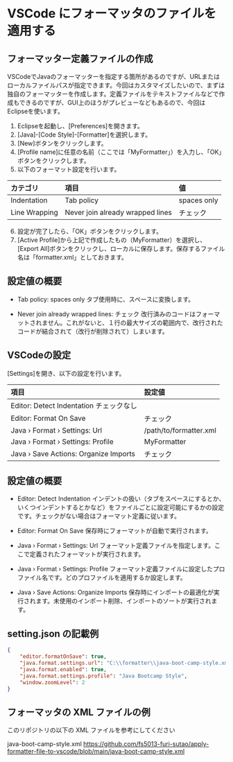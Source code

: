 # VSCode にフォーマッタのファイルを適用する

## フォーマッター定義ファイルの作成

VSCodeでJavaのフォーマッターを指定する箇所があるのですが、URLまたはローカルファイルパスが指定できます。今回はカスタマイズしたいので、まずは独自のフォーマッターを作成します。定義ファイルをテキストファイルなどで作成もできるのですが、GUI上のほうがプレビューなどもあるので、今回はEclipseを使います。

1. Eclipseを起動し、[Preferences]を開きます。
2. [Java]-[Code Style]-[Formatter]を選択します。
3. [New]ボタンをクリックします。
4. [Profile name]に任意の名前（ここでは「MyFormatter」）を入力し、「OK」ボタンをクリックします。
5. 以下のフォーマット設定を行います。　　

|カテゴリ	|項目	|値 |
|:-- |:-- |:-- |
|Indentation	|Tab policy	|spaces only |
|Line Wrapping	|Never join already wrapped lines	|チェック |

6. 設定が完了したら、「OK」ボタンをクリックします。
7. [Active Profile]から上記で作成したもの（MyFormatter）を選択し、[Export All]ボタンをクリックし、ローカルに保存します。保存するファイル名は「formatter.xml」としておきます。

## 設定値の概要

- Tab policy: spaces only
タブ使用時に、スペースに変換します。

- Never join already wrapped lines: チェック
改行済みのコードはフォーマットされません。これがないと、１行の最大サイズの範囲内で、改行されたコードが結合されて（改行が削除されて）しまいます。

## VSCodeの設定

[Settings]を開き、以下の設定を行います。

|項目	|設定値 |
|:-- |:-- |
|Editor: Detect Indentation	チェックなし |
|Editor: Format On Save	|チェック |
|Java › Format › Settings: Url	|/path/to/formatter.xml |
|Java › Format › Settings: Profile	|MyFormatter |
|Java › Save Actions: Organize Imports	|チェック |

## 設定値の概要

- Editor: Detect Indentation
インデントの扱い（タブをスペースにするとか、いくつインデントするとかなど）をファイルごとに設定可能にするかの設定です。チェックがない場合はフォーマット定義に従います。

- Editor: Format On Save
保存時にフォーマットが自動で実行されます。

- Java › Format › Settings: Url
フォーマット定義ファイルを指定します。ここで定義されたフォーマットが実行されます。

- Java › Format › Settings: Profile
フォーマット定義ファイルに設定したプロファイル名です。どのプロファイルを適用するか設定します。

- Java › Save Actions: Organize Imports
保存時にインポートの最適化が実行されます。未使用のインポート削除、インポートのソートが実行されます。

## setting.json の記載例

``` json
{
    "editor.formatOnSave": true,
    "java.format.settings.url": "C:\\formatter\\java-boot-camp-style.xml",
    "java.format.enabled": true,
    "java.format.settings.profile": "Java Bootcamp Style",
    "window.zoomLevel": 2
}
```

## フォーマッタの XML ファイルの例

このリポジトリの以下の XML ファイルを参考にしてください

java-boot-camp-style.xml
https://github.com/fs5013-furi-sutao/apply-formatter-file-to-vscode/blob/main/java-boot-camp-style.xml
